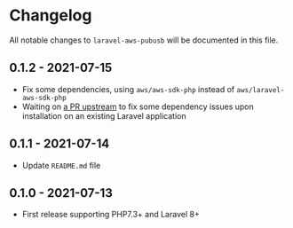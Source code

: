 # Changelog

All notable changes to `laravel-aws-pubusb` will be documented in this file.

## 0.1.2 - 2021-07-15

- Fix some dependencies, using `aws/aws-sdk-php` instead of `aws/laravel-aws-sdk-php`
- Waiting on [a PR upstream](https://github.com/aws/aws-sdk-php/pull/2264) to fix some dependency issues upon installation on an existing Laravel application


## 0.1.1 - 2021-07-14

- Update `README.md` file


## 0.1.0 - 2021-07-13

- First release supporting PHP7.3+ and Laravel 8+
